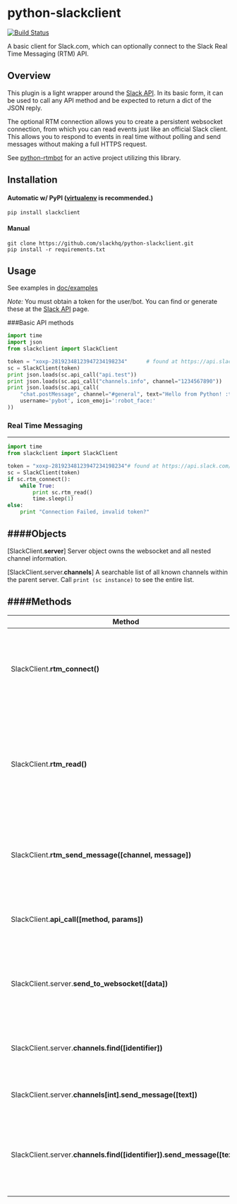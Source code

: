 python-slackclient
================

[![Build Status](https://travis-ci.org/slackhq/python-slackclient.svg?branch=master)](https://travis-ci.org/slackhq/python-slackclient)

A basic client for Slack.com, which can optionally connect to the Slack Real Time Messaging (RTM) API.

Overview
---------
This plugin is a light wrapper around the [Slack API](https://api.slack.com/). In its basic form, it can be used to call any API method and be expected to return a dict of the JSON reply.

The optional RTM connection allows you to create a persistent websocket connection, from which you can read events just like an official Slack client. This allows you to respond to events in real time without polling and send messages without making a full HTTPS request.

See [python-rtmbot](https://github.com/slackhq/python-rtmbot/) for an active project utilizing this library.

Installation
----------

#### Automatic w/ PyPI ([virtualenv](http://virtualenv.readthedocs.org/en/latest/) is recommended.)

    pip install slackclient

#### Manual

    git clone https://github.com/slackhq/python-slackclient.git
    pip install -r requirements.txt

Usage
-----
See examples in [doc/examples](doc/examples/)

_Note:_ You must obtain a token for the user/bot. You can find or generate these at the [Slack API](https://api.slack.com/web) page.

###Basic API methods

```python
import time
import json
from slackclient import SlackClient

token = "xoxp-28192348123947234198234"      # found at https://api.slack.com/web#authentication
sc = SlackClient(token)
print json.loads(sc.api_call("api.test"))
print json.loads(sc.api_call("channels.info", channel="1234567890"))
print json.loads(sc.api_call(
    "chat.postMessage", channel="#general", text="Hello from Python! :tada:",
    username='pybot', icon_emoji=':robot_face:'
))
```

### Real Time Messaging
---------
```python
import time
from slackclient import SlackClient

token = "xoxp-28192348123947234198234"# found at https://api.slack.com/web#authentication
sc = SlackClient(token)
if sc.rtm_connect():
    while True:
        print sc.rtm_read()
        time.sleep(1)
else:
    print "Connection Failed, invalid token?"
```

####Objects
-----------

[SlackClient.**server**]
Server object owns the websocket and all nested channel information.

[SlackClient.server.**channels**]
A searchable list of all known channels within the parent server. Call `print (sc instance)` to see the entire list.

####Methods
-----------

| Method | Description |
| ----- | ----- |
| SlackClient.**rtm_connect()** | Connect to a Slack RTM websocket. This is a persistent connection from which you can read events. |
| SlackClient.**rtm_read()** | Read all data from the RTM websocket. Multiple events may be returned, always returns a list [], which is empty if there are no incoming messages. |
| SlackClient.**rtm_send_message([channel, message])** | Sends the text in [message] to [channel], which can be a name or identifier i.e. "#general" or "C182391" |
| SlackClient.**api_call([method, params])** | Call the Slack method [method] with the a dict of params in [params] |
| SlackClient.server.**send_to_websocket([data])** | Send a JSON message directly to the websocket. See RTM documentation for allowed types.|
| SlackClient.server.**channels.find([identifier])** | The identifier can be either name or Slack channel ID. See above for examples. |
| SlackClient.server.**channels[int].send_message([text])** | Send message [text] to [int] channel in the channels list. |
| SlackClient.server.**channels.find([identifier]).send_message([text])** | Send message [text] to channel [identifier], which can be either channel name or ID. Ex "#general" or "C182391" |
